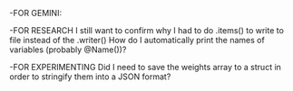 -FOR GEMINI:


-FOR RESEARCH
I still want to confirm why I had to do .items() to write to file instead of the .writer()
How do I automatically print the names of variables (probably @Name())?

-FOR EXPERIMENTING
Did I need to save the weights array to a struct in order to stringify them into a JSON format?